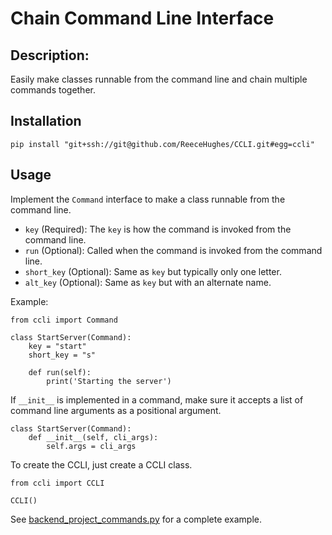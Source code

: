 # Chain Command Line Interface

## Description:

Easily make classes runnable from the command line and chain multiple commands together.

## Installation

    pip install "git+ssh://git@github.com/ReeceHughes/CCLI.git#egg=ccli"

## Usage

Implement the `Command` interface to make a class runnable from the command line.

- `key` (Required): The `key` is how the command is invoked from the command line.
- `run` (Optional): Called when the command is invoked from the command line.
- `short_key` (Optional): Same as `key` but typically only one letter.
- `alt_key` (Optional): Same as `key` but with an alternate name.

Example:

    from ccli import Command

    class StartServer(Command):
	    key = "start"
	    short_key = "s"

	    def run(self):
	        print('Starting the server')


If `__init__` is implemented in a command, make sure it accepts a list of command line arguments as a positional argument.

    class StartServer(Command):
	    def __init__(self, cli_args):
	        self.args = cli_args


To create the CCLI, just create a CCLI class.

    from ccli import CCLI

    CCLI()


See [backend_project_commands.py](tests/backend_project_commands.py) for a complete example.

